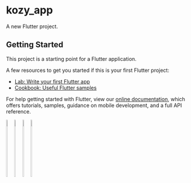 # kozy_app

A new Flutter project.

## Getting Started

This project is a starting point for a Flutter application.

A few resources to get you started if this is your first Flutter project:

- [Lab: Write your first Flutter app](https://flutter.dev/docs/get-started/codelab)
- [Cookbook: Useful Flutter samples](https://flutter.dev/docs/cookbook)

For help getting started with Flutter, view our
[online documentation](https://flutter.dev/docs), which offers tutorials,
samples, guidance on mobile development, and a full API reference.

<div style="display: inline-block;">
  <img src="https://user-images.githubusercontent.com/29410722/155874247-8d666656-4a3a-4426-9f91-470c7c34b983.png" width="20%" height="20%" />
  <img src="https://user-images.githubusercontent.com/29410722/155874353-8ebbd3fa-0648-4afe-98e7-55335a42d753.png" width="20%" height="20%" />
  <img src="https://user-images.githubusercontent.com/29410722/155874359-86b01cdc-326c-4ba2-baff-e581c408a06c.png" width="20%" height="20%" />
  <img src="https://user-images.githubusercontent.com/29410722/155874366-249e471b-3658-468e-85db-f518a9046403.png" width="20%" height="20%" />
</div>
